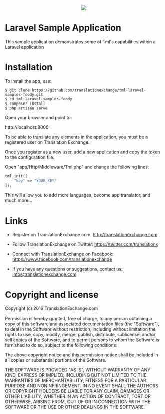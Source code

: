 
<p align="center">
  <img src="https://avatars0.githubusercontent.com/u/1316274?v=3&s=200">
</p>

Laravel Sample Application
==================

This sample application demonstrates some of Tml's capabilities within a Laravel application


Installation
==================

To install the app, use:

```ssh
$ git clone https://github.com/translationexchange/tml-laravel-samples-foody.git
$ cd tml-laravel-samples-foody
$ composer install
$ php artisan serve
```

Open your browser and point to:

http://localhost:8000


To be able to translate any elements in the application, you must be a registered user on Translation Exchange.

Once you register as a new user, add a new application and copy the token to the configuration file.

Open "app/Http/Middleware/Tml.php" and change the following lines:

```php
tml_init([
    "key" => "YOUR_KEY"
]);
```

This will allow you to add more languages, become app translator, and much more...


Links
==================

* Register on TranslationExchange.com: http://translationexchange.com

* Follow TranslationExchange on Twitter: https://twitter.com/translationx

* Connect with TranslationExchange on Facebook: https://www.facebook.com/translationexchange

* If you have any questions or suggestions, contact us: info@translationexchange.com


Copyright and license
==================

Copyright (c) 2016 TranslationExchange.com

Permission is hereby granted, free of charge, to any person obtaining
a copy of this software and associated documentation files (the
"Software"), to deal in the Software without restriction, including
without limitation the rights to use, copy, modify, merge, publish,
distribute, sublicense, and/or sell copies of the Software, and to
permit persons to whom the Software is furnished to do so, subject to
the following conditions:

The above copyright notice and this permission notice shall be
included in all copies or substantial portions of the Software.

THE SOFTWARE IS PROVIDED "AS IS", WITHOUT WARRANTY OF ANY KIND,
EXPRESS OR IMPLIED, INCLUDING BUT NOT LIMITED TO THE WARRANTIES OF
MERCHANTABILITY, FITNESS FOR A PARTICULAR PURPOSE AND
NONINFRINGEMENT. IN NO EVENT SHALL THE AUTHORS OR COPYRIGHT HOLDERS BE
LIABLE FOR ANY CLAIM, DAMAGES OR OTHER LIABILITY, WHETHER IN AN ACTION
OF CONTRACT, TORT OR OTHERWISE, ARISING FROM, OUT OF OR IN CONNECTION
WITH THE SOFTWARE OR THE USE OR OTHER DEALINGS IN THE SOFTWARE.